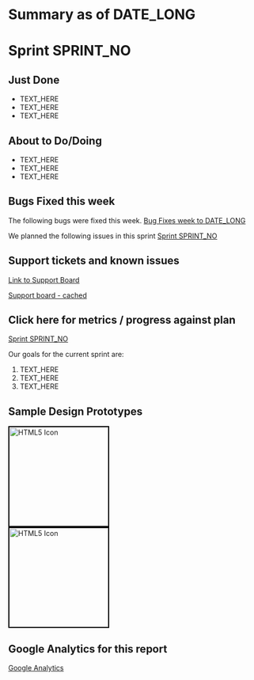 # Summary as of DATE_LONG 

# Sprint SPRINT_NO

## Just Done
* TEXT_HERE
* TEXT_HERE
* TEXT_HERE

## About to Do/Doing
* TEXT_HERE
* TEXT_HERE
* TEXT_HERE

## Bugs Fixed this week
The following bugs were fixed this week.
[Bug Fixes week to DATE_LONG](graphs/bugsDATE_SHORT.jpg)

We planned the following issues in this sprint 
[Sprint SPRINT_NO](graphs/sprintDATE_SHORT.png)

## Support tickets and known issues
[Link to Support Board](https://jira.digital.homeoffice.gov.uk/secure/RapidBoard.jspa?rapidView=331&selectedIssue=ALS-47)

[Support board - cached](graphs/supportBoardDATE_SHORT.jpg)

## Click here for metrics / progress against plan
[Sprint SPRINT_NO](graphs/progressDATE_SHORT.png)

Our goals for the current sprint are:
1. TEXT_HERE 
2. TEXT_HERE
3. TEXT_HERE

## Sample Design Prototypes
<a href="graphs/proto1_DATE_SHORT.png"><img src="graphs/proto1_DATE_SHORT.png" alt="HTML5 Icon" width="200" style="border:2px solid black"></a>
<br>
<a href="graphs/proto2_DATE_SHORT.png"><img src="graphs/proto2_DATE_SHORT.png" alt="HTML5 Icon" width="200" style="border:2px solid black"></a>
<br>


## Google Analytics for this report
[Google Analytics](graphs/GADATE_SHORT.jpg)

